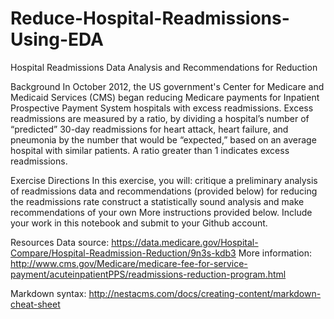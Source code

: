 # Reduce-Hospital-Readmissions-Using-EDA
Hospital Readmissions Data Analysis and Recommendations for Reduction

Background
In October 2012, the US government's Center for Medicare and Medicaid Services (CMS) began reducing Medicare payments for Inpatient Prospective Payment System hospitals with excess readmissions. Excess readmissions are measured by a ratio, by dividing a hospital’s number of “predicted” 30-day readmissions for heart attack, heart failure, and pneumonia by the number that would be “expected,” based on an average hospital with similar patients. A ratio greater than 1 indicates excess readmissions.

Exercise Directions
In this exercise, you will:
critique a preliminary analysis of readmissions data and recommendations (provided below) for reducing the readmissions rate
construct a statistically sound analysis and make recommendations of your own
More instructions provided below. Include your work in this notebook and submit to your Github account.

Resources
Data source: https://data.medicare.gov/Hospital-Compare/Hospital-Readmission-Reduction/9n3s-kdb3
More information: http://www.cms.gov/Medicare/medicare-fee-for-service-payment/acuteinpatientPPS/readmissions-reduction-program.html

Markdown syntax: http://nestacms.com/docs/creating-content/markdown-cheat-sheet
